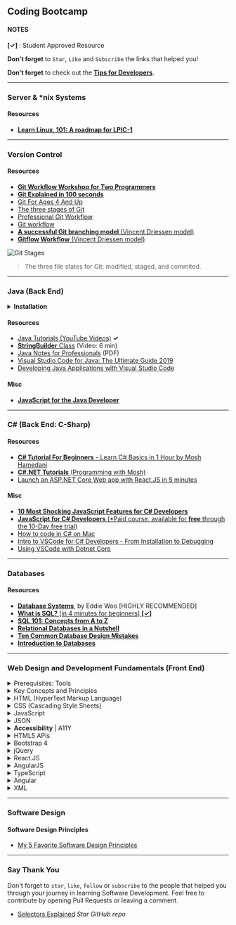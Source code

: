 ## Coding Bootcamp

#### NOTES

__[&checkmark;]__ : Student Approved Resource

**Don't forget** to `Star`, `Like` and `Subscribe` the links that helped you!

**Don't forget** to check out the [**Tips for Developers**](https://github.com/kostasx/EventLoop/tree/master/Education/tips).

----

### Server & *nix Systems 

  <h4>Resources</h4>
  <ul>
	<li>
		<a href="https://developer.ibm.com/tutorials/l-lpic1-map/"><strong>Learn Linux, 101: A roadmap for LPIC-1</strong>
		</a>
	</li>
  </ul>

----

### Version Control

  <h4>Resources</h4>
  <ul>
	<li>
		<a href="https://github.com/foundersandcoders/git-workflow-workshop-for-two"><strong>Git Workflow Workshop for Two Programmers</strong>
		</a>
	</li>
	<li><a href="https://www.youtube.com/watch?v=hwP7WQkmECE"><strong>Git Explained in 100 seconds</strong></a></li>
	<li><a href="https://www.youtube.com/watch?v=1ffBJ4sVUb4">Git For Ages 4 And Up</a></li>
	<li><a href="http://archaeogeek.github.io/foss4gukdontbeafraid/git/stages.html">The three stages of Git</a></li>
	<li><a href="https://www.codementor.io/@victor_hazbun/professional-git-workflow-reek8ckv8">Professional Git Workflow</a></li>
	<li><a href="https://backlog.com/git-tutorial/git-workflow/">Git workflow</a></li>
	<li><a href="https://nvie.com/posts/a-successful-git-branching-model/"><strong>A successful Git branching model</strong> (Vincent Driessen model)</a></li>
	<li><a href="https://www.atlassian.com/git/tutorials/comparing-workflows/gitflow-workflow"><strong>Gitflow Workflow</strong> (Vincent Driessen model)</a></li>
		
  </ul>

![Git Stages](https://backlog.com/app/themes/backlog-child/assets/img/guides/git/basics/git_workflow_002.png)

> The three file states for Git: modified, staged, and commited.

----

### Java (Back End)

<details>
	<summary><strong>Installation</strong></summary>
	<ul>
		<li>
			<strong>Installing JDK for Java version 8 and NetBeans 8.2</strong> (By Anastasios Lelakis)
			<ul>
				<li>Steps:</li>
				<li>1. Follow a guide</li>
				<li>2. Install  JDK 8u211</li>
				<li>3. Set environmental variables JAVA_HOME, PATH</li>
				<li>4. Check if java is installed in your system</li>
			</ul>
		</li>
		<li>
			<ul>
				<li><strong>Guides:</strong></li>
				<li><a href="https://itsfoss.com/install-java-ubuntu/">Ubuntu</a> (<em>If installed with java-8-oracle, check /etc/profile.d/jdk.sh for environmental variables</em>)</li>
				<li><a href="https://www3.ntu.edu.sg/home/ehchua/programming/howto/JDK_Howto.html">Mac</a></li>
				<li><a href="https://www3.ntu.edu.sg/home/ehchua/programming/howto/JDK_Howto.html">Windows</a></li>
			</ul>
		</li>
		<li>
			<ul>
				<li><strong>NetBeans 8.2:</strong></li>
				<li>Go to <a href="https://netbeans.org/downloads/8.2/">https://netbeans.org/downloads/8.2/</a> and download the "ALL" version (214 MB) for YOUR SYSTEM (WINDOWS, MAC, LINUX)</li>
			</ul>
		</li>
	</ul>
</details>

<h4>Resources</h4>
<ul>
	<li><a href="https://www.youtube.com/user/javaboynavin/search?query=java">Java Tutorials (YouTube Videos)</a> <strong>&checkmark;</strong></li>
	<li><a href="https://www.youtube.com/watch?v=1yynLCFRuAk"><strong>StringBuilder</strong> Class</a> (Video: 6 min)</li>
	<li><a href="https://goalkicker.com/JavaBook/JavaNotesForProfessionals.pdf">Java Notes for Professionals</a> (PDF)</li>
	<li><a href="https://dzone.com/articles/visual-studio-code-for-java-the-ultimate-guide-201">Visual Studio Code for Java: The Ultimate Guide 2019</a></li>
	<li><a href="https://www.youtube.com/watch?v=RJIfsSmU9zk">Developing Java Applications with Visual Studio Code</a></li>
	
</ul>

<h4>Misc</h4>
<ul>
	<li><a href="https://www.tjvantoll.com/speaking/slides/javascript-for-the-java-developer/okemos/#1"><strong>JavaScript for the Java Developer</strong></a></li>
	
</ul>

----

### C# (Back End: C-Sharp)

<h4>Resources</h4>
<ul>
	<li><a href="https://www.youtube.com/watch?v=gfkTfcpWqAY"><strong>C# Tutorial For Beginners</strong>  - Learn C# Basics in 1 Hour by Mosh Hamedani</a></li>
	<li><a href="https://www.youtube.com/playlist?list=PLTjRvDozrdlz3_FPXwb6lX_HoGXa09Yef"><strong>C#.NET Tutorials</strong> (Programming with Mosh)</a></li>
	<li><a href="https://www.youtube.com/watch?v=MpmORt3Y6Pg&feature=youtu.be">Launch an ASP.NET Core Web app with React.JS in 5 minutes
</a></li>
</ul>

<h4>Misc</h4>
<ul>
	<li><a href="https://www.codejourney.net/2018/11/10-most-shocking-javascript-features-for-csharp-developers/"><strong>10 Most Shocking JavaScript Features for C# Developers</strong></a></li>
	<li><a href="https://www.pluralsight.com/courses/js4cs"><strong>JavaScript for C# Developers</strong> (*Paid course, available for <strong>free</strong> through the 10-Day free trial)</a></li>
	<li><a href="https://www.macworld.co.uk/how-to/mac-software/code-c-sharp-mac-3640347/">How to code in C# on Mac</a></li>
	<li><a href="https://www.youtube.com/watch?v=r5dtl9Uq9V0">Intro to VSCode for C# Developers - From Installation to Debugging</a></li>
	<li><a href="https://dev.to/shoupn/using-vscode-with-dotnet-core-mjp">Using VSCode with Dotnet Core</a></li>
</ul>

----

<!-- D A T A B A S E S -->

### Databases

  <h4>Resources</h4>
  <ul>
	<li>
		<a href="https://www.youtube.com/playlist?list=PL5KkMZvBpo5BBLJdnhvFFbjkiK3JLBfeD"><strong>Database Systems</strong></a>, by Eddie Woo [HIGHLY RECOMMENDED]
	</li>
	<li>
		<a href="https://www.youtube.com/watch?v=27axs9dO7AE"><strong>What is SQL?</strong> [in 4 minutes for beginners] <strong>[&checkmark;]</strong></a>
	</li>
	<li>
		<a href="https://dev.to/helenanders26/sql-series-from-a-to-z-2pk9"><strong>SQL 101: Concepts from A to Z</strong></a>
	</li>
	<li>
		<a href="https://www.youtube.com/embed/v_hR4K4auoQ?start=45&end=161"><strong>Relational Databases in a Nutshell</strong>
		</a>
	</li>
	<li>
		<a href="https://www.red-gate.com/simple-talk/sql/database-administration/ten-common-database-design-mistakes/"><strong>Ten Common Database Design Mistakes</strong>
		</a>
	</li>
	<li>
		<a href="https://github.com/foundersandcoders/intro-to-databases"><strong>Introduction to Databases</strong>
		</a>
	</li>
  </ul>

----

### Web Design and Development Fundamentals (Front End)

<details>
  <summary>Prerequisites: Tools</summary>
  <h5>Editors</h5>
  <ul>
	  <li>
      	<a href="https://code.visualstudio.com/" target="_blank">Visual Studio Code</a>
        <ul>
		<li>
			<a href="https://docs.emmet.io/" target="_blank">Emmet Documentation</a>
		</li>
	        <li>
            <a href="https://marketplace.visualstudio.com/items?itemName=ritwickdey.LiveServer" target="_blank">LiveServer Extension</a></li>
	        <li>
            <a href="https://marketplace.visualstudio.com/items?itemName=hdg.live-html-previewer" target="_blank">HTML Live Previewer Extension</a></li>
		<li>
			<a href="https://vscodecandothat.com/" target="_blank">All the best things about Visual Studio Code that nobody ever bothered to tell you</a>
		</li>
        </ul>
       </li>
      <li><a href="https://www.sublimetext.com/" target="_blank">Sublime Text</a></li>
      <li><a href="https://atom.io/" target="_blank">Atom Editor</a></li>
  </ul>
  <h5>Browsers</h5>
  <p>
  <a href="https://www.google.com/chrome/" target="_blank">Google <strong>Chrome</strong></a><br/>	
  <a href="https://www.mozilla.org/en-US/firefox/" target="_blank">Mozilla <strong>FireFox</strong></a>	
  </p>
  <h4>Questions &amp; Answers</h4>
  <ul>
  <li><strong>Question:</strong><em> The VSCode command <code>code .</code> is not working.</em>
  <br> <strong>Answer:</strong> Open the Command Palette (Ctrl+P or Cmd+P (Mac)), type <code>shell command</code> and select <code>Shell Command: Install 'code' command in PATH </code></li>  </ul>

</details>

<!-- K E Y  C O N C E P T S -->

<details>
  <summary>Key Concepts and Principles</summary>
  <br>
  <p>Syllabus: 4.1.1 ~ 4.1.3</p>

  <h4>Resources</h4>
  <ul>
	<li><a href="https://codeburst.io/10-steps-to-solving-a-programming-problem-8a32d1e96d74">10 Steps to Solving a Programming Problem</a></li>
  </ul>

  <h4>References</h4>
  <ul>
  <li><a href="https://marksheet.io/introduction.html">The Web for Absolute Beginners</a></li>
  <li><a href="https://kostasx.github.io/EventLoop/Education/tmp/WebOversimplified/index.html#/">The Web Oversimplified</a></li>
  <li><a href="https://computer.howstuffworks.com/web-server.htm">How Web Servers Work</a></li>
  <li><a href="https://www.oreilly.com/library/view/http-the-definitive/1565925092/ch01s02.html">Web Clients and Servers</a></li>
  <li><a href="https://learn.onemonth.com/understanding-http-basics/">Understanding HTTP Basics</a></li>
  <li><a href="https://developer.mozilla.org/en-US/docs/Web/HTTP/Basics_of_HTTP/MIME_types">MIME Types</a></li>
  <li><a href="https://httpstatuses.com/">HTTP Status Codes</a></li>
  <li><a href="https://www.w3.org/Protocols/rfc2616/rfc2616-sec10.html">HTTP Status Code Definitions</a></li>
  <li><a href="https://developer.mozilla.org/en-US/docs/Web/HTTP/Methods">HTTP Request Methods</a></li>
  <li><a href="https://www.freecodecamp.org/news/http-and-everything-you-need-to-know-about-it/">An introduction to HTTP: everything you need to know</a></li>
  <li><a href="https://www.ntu.edu.sg/home/ehchua/programming/webprogramming/HTTP_Basics.html">Introduction to HTTP Basics</a></li>
  <li><a href="https://flaviocopes.com/cdn/">What is a CDN?</a></li>

</ul>

</details>

<!-- H T M L -->

<details id="html">
  <summary>HTML (HyperText Markup Language)</summary>
  <h4>References</h4>
  <ul>
	  <li><a href="https://htmlreference.io"><strong>HTMLReference.io</strong></a></li>
	  <li><a href="https://html.com/"><strong>HTML for Absolute Beginners</strong></a></li>
	  <li><a href="https://www.poormansstyleguide.com/"><strong>A frontend styleguide for the pragmatic</strong></a></li>
	  <li><a href="https://dev.to/ceeoreo/html-101-what-you-need-to-know-to-get-started-5bmo">HTML 101: What You Need to Know to Get Started</a></li>
	  <li><a href="https://books.goalkicker.com/HTML5Book/">HTML5 - Notes for Professionals</a></li>
          <li><strong>HTML: </strong><a href="https://www.youtube.com/watch?v=yCf9i8rJvtg&list=PLF308KNnRLF5xGLpd5ewXEPFxkgRQLl4f">A short introduction to the HTML Document</a></li>
          <li><a href="https://developer.mozilla.org/en-US/docs/Web/HTML/Attributes">HTML attribute reference</a></li>

<li>
	<strong>Tables: </strong>
  	<a href="https://learn.shayhowe.com/html-css/organizing-data-with-tables/" target="_blank">Organizing Data with Tables</a>
    </li>

<li>

<strong>Semantic HTML Elements:</strong>
<ul>
<li><a href="https://www.youtube.com/watch?v=rCznFsaRVv0" target="_blank">Introduction to HTML - Semantic Tags (Video: 06:00')</a></li>
	<li><a href="https://html.com/semantic-markup/" target="_blank">Secrets To Writing Semantic Markup</a></li>
	<li><a href="https://www.pluralsight.com/guides/semantic-html" target="_blank">Semantic HTML (PluralSight)</a></li>
	<li><a href="https://www.w3schools.com/html/html5_semantic_elements.asp" target="_blank">W3Schools</a></li>
	<li><a href="https://codepen.io/mi-lee/post/an-overview-of-html5-semantics" target="_blank">Overview of HTML5 Semantics</a></li>
</ul>

<strong>Forms:</strong>
<ul>
<li>
  	<a href="https://learn.shayhowe.com/html-css/building-forms/" target="_blank">Building Forms</a>
</li>
<li>
  	<a href="https://medium.freecodecamp.org/a-step-by-step-guide-to-getting-started-with-html-forms-7f77ae4522b5" target="_blank">A step-by-step guide to getting started with HTML forms</a>
</li>
<li>
  	<a href="https://codepen.io/kostasx/pen/MxKEpR?editors=1000" target="_blank">HTML5 Input Elements</a>
</li>
<li>
	<a href="https://www.tjvantoll.com/speaking/slides/constraint-validation/san-francisco/#/" target="_blank"><strong>Constraint Validation</strong> Native Client Side Validation for Web Forms</a>
</li>
<li>
	<a href="https://dev.to/sidthesloth92/understanding-html-form-encoding-url-encoded-and-multipart-forms-3lpa" target="_blank"><strong>Understanding HTML Form Encoding:</strong>  URL Encoded and Multipart Forms</a>
</li>
	
</ul>
</li>


</ul>
  <h4>Exercises / Practice</h4>
  <ul>
	  <li>
      	<a href="./4.2/class-exercise-5.html/" target="_blank">Class Exercise 5</a>
        <ul>
        <li><a href="https://codepen.io/kostasx/pen/QoywJQ?editors=0010#" target="_blank">CodePen</a></li>
        <li><a href="https://gist.github.com/kostasx/3c8c5fa9bee0047f0c7fb18baf50d4bf" target="_blank">Gist</a></li>
        </ul>
      </li>
	  <li><a href="./4.2/class-exercise-10/" target="_blank">Class Exercise 10</a></li>
	  <li>
      	<a href="./4.2/class-exercise-11.html/" target="_blank">Class Exercise 11</a>
        <ul>
        <li><a href="https://codepen.io/kostasx/pen/drGzVx?editors=0100#" target="_blank">CodePen</a></li>
        <li><a href="https://gist.github.com/kostasx/5244c8b686e808366f2573f6d71d94a3" target="_blank">Gist</a></li>
        </ul>
      </li>
      <li><strong>Forms: </strong><a href="https://codepen.io/kostasx/pen/WmOVmz?editors=1100">Recreating the Wikipedia Login Form</a></li>
  </ul>

  <h4>Resources</h4>
  <ul>
	<li>
		<a href="https://validator.w3.org/nu/" target="_blank"><strong>W3C HTML Checker</strong></a>
	</li>
	  <li>
      	<a href="https://scrimba.com/g/ghtml" target="_blank">Introduction to HTML (scrimba.com)</a>
      </li>
	<li>
		<a href="https://css-tricks.com/what-beautiful-html-code-looks-like/" target="_blank"><strong>What Beautiful HTML Code Looks Like</strong></a>
	</li>
	  <li>
      	<a href="https://www.youtube.com/watch?v=yCf9i8rJvtg&list=PLF308KNnRLF5xGLpd5ewXEPFxkgRQLl4f" target="_blank">HTML Basics - Simple Document:</a>
      </li>
	  <li>
      	<a href="https://learn.shayhowe.com/html-css/getting-to-know-html/" target="_blank">Getting to know HTML</a>
      </li>
	  <li>
      	<a href="https://marksheet.io/html-basics.html" target="_blank">HTML Basics</a>
      </li>
      <li>
      	<a href="https://learn.freecodecamp.org/responsive-web-design/basic-html-and-html5/" target="_blank">Introduction to Basic HTML & HTML5 (FreeCodeCamp)</a>
      </li>
      <li>
      	<a href="http://tutorials.codebar.io/" target="_blank">Codebar Tutorials</a>
      </li>
      <li>
      <a href="https://github.com/hail2u/html-best-practices" target="_blank"><strong>HTML Best Practices</strong></a>
      </li>
	
</ul>
  <h4>Questions &amp; Answers</h4>
  <ul>
  <li><strong>Question:</strong><em> Which extension should I choose for my HTML files and why, .html or .html?</em><br><strong>Answer:</strong> The short answer. There is none. They are exactly the same.<br><a href="https://stackoverflow.com/questions/1163738/htm-vs-html">Reference</a></li>
<br>  
  <li>
      <strong>Question:</strong><em> I have the following code: <code> &lt;td rowspan="2"&gt;DATA&lt;/td&gt; </code>
    How do I change the inline style? Where do I insert the style attribute?</em><br>
    <strong>Answer:</strong> You can add as many HTML Tag attributes as you like, separated by space:<br><br>
    <code>&lt;td rowspan="2" style=""&gt;DATA&lt;/td&gt;</code>
    <br><br>OR (order of attributes does not matter):<br><br>
    <code>&lt;td style="" rowspan="2"&gt;DATA&lt;/td&gt;</code>

  </li>
  
  
  </ul>

</details>

<details id="css">
  <summary>CSS (Cascading Style Sheets)​</summary>
  <p>Syllabus:</p>
  <h4>References</h4>
  <ul>
  <li><a href="https://cssreference.io"><strong>CSSReference.io</strong></a></li>
  <li><a href="https://www.web4college.com/css-play/index.php"><strong>A list of 300+ CSS properties</strong></a></li>
  <li>
    	<strong>CSS Layouts</strong> 
    	<ul>
  		<li><a href="https://www.w3schools.com/css/css_website_layout.asp">CSS Website Layout</a></li>
   		<li><a href="https://www.w3schools.com/html/html_layout.asp">HTML Layouts</a></li>
    		<li><a href="https://developer.mozilla.org/en-US/docs/Learn/CSS/CSS_layout/Introduction">Introduction to CSS Layout</a></li>
            <li><a href="http://learnlayout.com/">Learn CSS Layout</a></li>
	    <li><a href="https://medium.com/@js_tut/the-complete-css-flex-box-tutorial-d17971950bdc"><strong>The Complete CSS Flex Box Tutorial</strong></a> <strong>[&checkmark;]</strong></li>
	    <li><a href="https://css-tricks.com/snippets/css/a-guide-to-flexbox/"><strong>A Complete Guide to Flexbox</strong></a></li>
    	</ul>
	</li>
	<li>
		<strong>CSS Selectors:</strong>
		<ul>
			<li>
			  	<a href="https://marksheet.io/css-selectors.html" target="_blank">How to target HTML Elements (using CSS Selectors)</a>
			</li>
			<li>
				<a href="https://hugogiraudel.github.io/selectors-explained/"><strong>CSS Selectors explained in plain english</strong> (Must check!)</a>
			</li>
			<li>
			  	<a href="https://developer.mozilla.org/en-US/docs/Web/CSS/CSS_Selectors" target="_blank">CSS Selectors (Mozilla Developer Network)</a>
			</li>
			<li>
			  	<a href="https://www.w3.org/TR/CSS22/selector.html" target="_blank">CSS Selectors (W3C)</a>
			</li>
			<li>
			  	<a href="https://htmldog.com/references/css/selectors/" target="_blank">CSS Selectors Table</a>
			</li>
			<li>
			  	<a href="https://alligator.io/css/css-selectors/" target="_blank">A CSS Selector Reference (Alligator.io)</a>
			</li>
			<li>
			  	<a href="https://learn.shayhowe.com/advanced-html-css/complex-selectors/" target="_blank">Basic and Complex CSS Selectors</a>
			</li>
			<li>
			  	<a href="https://flukeout.github.io/" target="_blank">CSS Diner: Practice CSS Selectors</a>
			</li>
			<li>
			  	<a href="https://specificity.keegan.st/" target="_blank">Specificity Calculator</a>
			</li>


</ul>
	</li>
    <li><strong>Styling:</strong>
	    <ul>
    	<li><a href="https://learn.shayhowe.com/html-css/working-with-typography/">Working with (CSS) Typography</a></li>
    	<li><a href="https://codepen.io/kostasx/pen/zpLKaX?editors=1100">The Cascading Effect</a></li>
    	<li><a href="https://css-tricks.com/what-is-vertical-align/">What is Vertical Align?</a></li>
	    </ul>
    </li>
    <li><strong>Box Model:</strong>
<ul>
  <li><a href="https://learn.shayhowe.com/html-css/opening-the-box-model/">Opening the Box Model</a></li>
  <li><a href="https://uxengineer.com/padding-vs-margin/">Padding vs Margin: The Definitive Guide</a></li>
  <li><a href="https://www.youtube.com/watch?v=d601NaSSqSE">Box Model Review | NetNinja Video</a></li>
  <li><a href="https://www.youtube.com/watch?v=l8NH6YppJFA">Normal Document Flow</a></li>
  <li><a href="https://www.smashingmagazine.com/2019/07/margins-in-css/">Everything You Need To Know About CSS Margins</a></li>
  </ul>
</li>
<li><strong>CSS Positioning:</strong>
  <ul>
    <li><a href="https://www.youtube.com/watch?v=YBJqKWXL2vg">CSS Position Relative | NetNinja Video</a></li>
    <li><a href="https://www.youtube.com/watch?v=2JMGG_8T-vY">CSS Absolute Position | NetNinja Video</a></li>
    <li><a href="https://www.youtube.com/watch?v=8fQWx-d5qc8">CSS Fixed Position | NetNinja Video</a></li>
    <li><a href="https://www.youtube.com/watch?v=VwxGKpvW8Zk">CSS Floating Elements | NetNinja Video</a></li>
    <li><a href="https://developer.mozilla.org/en-US/docs/Web/CSS/CSS_Positioning/Understanding_z_index/The_stacking_context">The stacking context</a></li>
    <li><a href="https://vanseodesign.com/css/css-positioning/">How Well Do You Understand CSS Positioning?</a></li>
  </ul>
</li>

<li><strong>Pseudo Elements:</strong>
<ul>
<li><a href="https://www.tjvantoll.com/2013/04/15/list-of-pseudo-elements-to-style-form-controls/">List of Pseudo-Elements to Style Form Controls</a></li>
</ul>
</li>

<li><strong>CSS Animations:</strong>
<ul>
<li><a href="https://thoughtbot.com/blog/css-animation-for-beginners">CSS Animation for Beginners</a></li>
<li><a href="https://www.w3schools.com/css/css3_animations.asp">CSS Animations</a></li>
<li><a href="https://tympanus.net/codrops/css_reference/keyframes/">Keyframes</a></li>
</ul>
</li>

</ul>

  <h4>Resources</h4>
  <ul>
  <li><a href="https://scrimba.com/g/gintrotocss" target="_blank">Introduction to CSS (scrimba.com)</a></li>
  <li><a href="https://jigsaw.w3.org/css-validator/validator" target="_blank">Online W3C CSS Validator</a></li>
  <li><a href="http://csslint.net/" target="_blank">Online CSS Linter</a></li>
  <li><a href="https://books.goalkicker.com/CSSBook/">CSS - Notes for Professionals</a></li>
  <li>
      	<a href="https://www.youtube.com/playlist?list=PL4cUxeGkcC9gQeDH6xYhmO-db2mhoTSrT" target="_blank">CSS Tutorials For Beginners (YouTube Video Playlist)</a>
      </li>
  <li><a href="https://jgthms.com/web-design-in-4-minutes/" target="_blank">Learn the basics of web design in 4 minutes</a></li>
  <li><strong>Centering Elements in CSS: </strong><a href="https://css-tricks.com/centering-css-complete-guide/">Link 1</a> | <a href="https://love2dev.com/blog/absolute-centering-css/">Link 2</a></li>
	<li><a href="https://csslayout.io/"><strong>CSSLayout.io</strong> A collection of popular layouts and patterns made with CSS
</a></li>
  </ul>

  <h4>Questions &amp; Answers</h4>
  <ul>
  <li><strong>Question:</strong><em> How do I center an element using CSS?</em><br><strong>Answer:</strong> This is probably the best resource on the subject: <a href="https://css-tricks.com/centering-css-complete-guide/">Centering in CSS: A Complete Guide</a></li>
<br>  
  
  
  </ul>


</details>


<!-- J A V A S C R I P T -->


<details id="javascript">
  <summary>JavaScript</summary>
  <p>Syllabus:</p>
  <h4>References</h4>
  <ul>
  <li><a href="https://vanillajstoolkit.com/reference/"><strong>Reference Guide:</strong> A quick reference for commonly used JavaScript methods and browser APIs.</a></li>
  <li><a href="https://justjavascript.com/"><strong>Just JavaScript</strong></a> by <a href="https://twitter.com/dan_abramov">Dan Abramov</a>. Beautiful illustrations by <a href="https://twitter.com/Mappletons">Maggie Appleton</a></li>
  <li><a href="https://goo.gl/YwAziN"><strong>Variables: </strong> Visualizing variable hoisting, declaration and value assignment</a></li>
  <li><a href="https://www.youtube.com/watch?v=5LEuJNLfLN0"><strong>Scope in JavaScript</strong> (HTTP 203)</a></li>
  <li><a href="https://developer.mozilla.org/en-US/docs/Web/JavaScript/Reference/Operators/Operator_Precedence#Table"><strong>Operator Precedence Table</strong> (MDN)</a></li>
	  <li><a href="https://developer.mozilla.org/en-US/docs/Web/JavaScript/Reference/Global_Objects/Error"><strong>Errors</strong></a></li>
	  <li><strong>Loading JavaScript</strong>
		 <ul>
		  <li><a href="https://www.growingwiththeweb.com/2014/02/async-vs-defer-attributes.html">Script Loading with <code>async</code> and <code>defer</code></a></li>
		 </ul>
	  </li>

<li><strong>Objects:</strong>
		 <ul>
			 <li><a href="https://goo.gl/ej6etK">Visualizing Object Equality</a></li>
			 <li><a href="https://dev.to/lydiahallie/javascript-visualized-prototypal-inheritance-47co">Function Prototype and Prototypal Inheritance</a></li>
</ul>
  </li>
<li><strong>Arrays:</strong>
	 <ul>
	 <li><a href="https://medium.com/@js_tut/map-filter-and-reduce-animated-7fe391a35a47">Map, Filter and Reduce – Animated</a> <strong>[&checkmark;]</strong></li>
	</ul>
</li>

<li id="this-keyword">
	  <strong>The <code>this</code> keyword in JS</strong>
          <ul>
		  <li><a href="https://www.youtube.com/watch?v=gvicrj31JOM" target="_blank">JavaScript this Keyword | Mosh (9 min)</a></li>
		  <li><a href="https://www.youtube.com/watch?v=zE9iro4r918" target="_blank">WTF is THIS: Understanding the "this" keyword in JavaScript (14 min)</a></li>
		  <li><a href="https://developer.mozilla.org/en-US/docs/Web/JavaScript/Reference/Operators/this" target="_blank">this @ MDN <strong>(MUST READ)</strong></a></li>
	  </ul>
  </li>
  <li>
    <strong>DOM:</strong>
    <ul>
    <li>
        <a href="https://developer.mozilla.org/en-US/docs/Web/API/Document_Object_Model/Introduction">Introduction to the DOM (MDN)</a>
    </li>
    <li>
        <a href="https://www.w3schools.com/js/js_htmldom.asp">JavaScript HTML DOM (W3Schools)</a>
    </li>
    <li>
        <a href="https://www.udacity.com/course/javascript-and-the-dom--ud117">JavaScript and the DOM</a>
    </li>
    <li>
        <a href="https://webplatformcourse.com/preview/1-dom-part-1/">DOM at the Web Platform Course</a>
    </li>
    <li>
        <a href="https://www.digitalocean.com/community/tutorials/introduction-to-the-dom">Introduction to the DOM (Digial Ocean)</a>
    </li>
    <li>
        <a href="https://javascript.info/document">DOM @ javascript.info</a>
    </li>
    <li>
        <a href="https://itnext.io/javascript-fundamentals-master-the-dom-part-1-82433084fb40">JavaScript Fundamentals: Master the DOM! (Part 1)</a>
    </li>
    <li>
        <a href="https://itnext.io/javascript-fundamentals-master-the-dom-part-2-bef36405598e">JavaScript Fundamentals: Master the DOM! (Part 2)</a>
    </li>
    <li>
	    <a href="https://www.youtube.com/watch?v=F1anRyL37lE"><strong>Events</strong> | JavaScript Event Capture, Propagation and Bubbling (9 min)</a>
    </li>
    <li>
	    <a href="https://www.youtube.com/watch?v=SqQZ8SttQsI"><strong>Events</strong> | Event Bubbling (8 min)</a>
    </li>
    <li>
	    <a href="https://www.youtube.com/watch?v=BtOrr7oTH_8"><strong>Events</strong> | Event Propagation Explained (w Bubbling and Capturing)
 (20 min)</a>
    </li>

</ul>
</li>
<li><strong>Performance:</strong>
	 <ul>
		 <li><a href="https://www.tjvantoll.com/speaking/slides/efficiency-top-ten/okemos/#/"><strong>Front End Web Efficiency</strong> - The Top Ten</a></li>
	</ul>
</li>
	  
  </ul>
  <h4>Async Programming</h4>
  <ul>
	<li><a href="https://www.youtube.com/watch?v=NsQ2QIrQShU">Modern Concurrency In JavaScript: From Callbacks, to Promises to Async/Await (30 min)</a></li>
	<li><a href="https://eloquentjavascript.net/11_async.html">Asynchronous Programming</a></li>
  </ul>
  <h4>Resources</h4>
  <ul>
    <li><a href="https://scrimba.com/g/gintrotojavascript">Introduction to JavaScript (Interactive Screencasts @ scrimba.com)</a></li>
    <li><a href="https://www.youtube.com/watch?v=W6NZfCO5SIk" target="_blank">JavaScript Tutorial: Learn JavaScript in 1 Hour [2019]</a>
      </li>
    <li><a href="https://learnxinyminutes.com/docs/javascript/">Learn X in Y Minutes: JavaScript</a></li>
    <li><a href="https://jgthms.com/javascript-in-14-minutes/">JavaScript in 14 minutes</a></li>
    <li><a href="https://overreacted.io/what-is-javascript-made-of/">What Is JavaScript Made Of?</a></li>
    <li><a href="https://github.com/ryanmcdermott/clean-code-javascript"><strong>Clean Code concepts adapted for JavaScript</strong></a></li>
    <li><a href="https://developer.mozilla.org/en-US/docs/Web/JavaScript/Guide/Details_of_the_Object_Model"><strong>Class-based (e.g. Java, C#) vs. prototype-based languages (JavaScript)</strong></a></li>
  </ul>

  <h4>Questions &amp; Answers</h4>
  <ul>
  <li><strong>Question:</strong><em> How do I combine a checkbox input element with an image?</em><br><strong>Answer:</strong> <a href="https://codepen.io/kostasx/pen/VNGRKJ">Code Solution</a></li>
	<li><strong>Question:</strong><em> What exactly is the <strong>bubbles</strong> property of the Event Object?</em><br><strong>Answer:</strong> <em>The <strong>bubbles</strong> property contains a Boolean value that indicates whether the current event can propagate up the DOM hierarchy or not. There are two types of events, one propagates up the DOM hierarchy, the other does not.</em><br><a href="http://help.dottoro.com/ljghpfmx.php">Reference</a><br>Also see the <strong>Event Propagation Explained</strong> and <strong>JavaScript Event Capture, Propagation and Bubbling </strong> videos in the section above in order to understand how Events propagate in the DOM.</li>
<br>  
  
  
  </ul>

</details>


<!-- J S O N -->


<details id="json">
<summary>JSON</summary>
<h4>Resources</h4>
  <ul>
  <li>
  <a href="https://www.youtube.com/embed/EcXc7OFV0_4?start=38&end=141&version=3"><strong>What is JSON?</strong></a>
  </li>
  <li>
  <a href="https://chrome.google.com/webstore/detail/json-formatter/bcjindcccaagfpapjjmafapmmgkkhgoa"><strong>JSON Formatter Extension for Chrome</strong></a>
  </li>
</ul>
</details>

<details id="accessibility">
<summary><strong>Accessibility</strong> | A11Y</summary>
<h4>Resources</h4>
  <ul>
  <li>
  <a href="https://webaim.org/resources/designers/media/designers.png"><strong>Web Accessibility for Designer <mark>Cheatsheet</mark></strong></a>
  </li>

  <li>
  <a href="https://uxdesign.cc/designing-for-accessibility-is-not-that-hard-c04cc4779d94"><strong>Designing for accessibility is not that hard: </strong>7 easy-to-implement guidelines to design a more accessible web</a>
  </li>

  <li>
  <a href="https://blog.prototypr.io/designing-usable-and-accessible-buttons-dffb464d9be2">Designing Usable and Accessible Buttons</a>
  </li>

  <li>
  <a href="https://a11yproject.com/checklist.html"><strong>Web Accessibility Checklist: </strong>A beginner's guide to web accessibility
</a>
  </li>

  <li>
  <a href="http://web-accessibility.carnegiemuseums.org/content/buttons/"><strong>Web Accessibility Guidelines v1.0:</strong> Links, Buttons, &amp; Other Clickable Elements</a>
  </li>

  <li>
  <a href="https://www.deque.com/blog/accessible-aria-buttons/"><strong>Building Accessible Buttons with ARIA:</strong> A11y Support Series</a>
  </li>
  
  <li>
  <a href="https://developer.mozilla.org/en-US/docs/Web/Accessibility/ARIA/forms/Basic_form_hints">Basic form hints
</a>
  </li>

  <li>
  <a href="https://www.w3.org/TR/wai-aria-practices/"><strong>WAI-ARIA Authoring Practices 1.1</strong></a>
  </li>

  <li>
  <a href="https://www.w3.org/TR/wai-aria-practices/#button"><strong>WAI-ARIA Authoring Practices 1.1</strong>: Button</a>
  </li>

  <li>
  <a href="https://www.w3.org/TR/wai-aria-practices/examples/button/button.html"><strong>WAI-ARIA Authoring Practices 1.1</strong>: Button Examples</a>
  </li>

  <li>
  <a href="https://achecker.ca/checker/index.php">Web Accessibility Checker</a>
  </li>

  <li>
  <a href="https://www.w3.org/WAI/ER/tools/">Web Accessibility Evaluation Tools List</a>
  </li>

  <li>
  <a href="https://www.edx.org/course/web-accessibility-introduction"><strong>W3C - Introduction to Web Accessibility</strong> (edX: Free Course)</a>
  </li>

  <li>
	<a href="https://www.udacity.com/course/web-accessibility--ud891"><strong>Web Accessibility by Google</strong> (Udacity: Free course)</a>
  </li>

</ul>
</details>


<!-- H T M L 5  A P I S -->


<details>
<summary>HTML5 APIs</summary>
  <p>Syllabus:</p>
  <h4>References</h4>
  <ul>
    <li>
      <a href="https://developer.mozilla.org/en-US/docs/Web/API"><strong>Web APIs</strong></a>
    </li>
	  <li><strong>Drag and Drop API</strong></li>
	  <ul>
		  <li><a href="https://javascript.info/mouse-drag-and-drop">Drag'n'Drop with mouse events | JavaScript.info</a></li>
	  </ul>
    <li>
	    <strong>Geolocation API</strong>
	    <ul>
		    <li>Simple Example of a Map using Geolocation and the OpenLayers Library: [ <a href="https://github.com/kostasx/EventLoop/blob/master/Education/afdemp/HTML5/geolocation/openlayers-example.html">Code</a> | <a href="https://eventloop.gr/Education/afdemp/HTML5/geolocation/openlayers-example.html">Demo</a> ]</li>
	    </ul>
    </li>
	<li>
      <strong>Media API:</strong>
	  <ul>
          <li><i>The Media API is a JavaScript API that is part of HTML5 that allows you to interact with the audio and video elements.</i></li>
		   <li>
               <a href="https://developer.mozilla.org/en-US/docs/Web/HTML/Element/video">The <strong>&lt;video&gt;</strong> Element</a>    <ul>
               <li><a href="https://developer.mozilla.org/en-US/docs/Web/HTML/Element/video#Events">Video Element <strong>Events</strong> <i>(play, pause, ended, etc.)</i></a></li>
               <li><strong>Test Videos:</strong></li>
               <li><a href="http://clips.vorwaerts-gmbh.de/big_buck_bunny.mp4">Big Bunny (format: video/mp4)</a></li>
               <li><a href="http://clips.vorwaerts-gmbh.de/big_buck_bunny.ogv">Big Bunny (format: video/ogg)</a></li>
               <li><a href="http://clips.vorwaerts-gmbh.de/big_buck_bunny.webm">Big Bunny (format: video/webm)</a></li>
               </ul>
           </li>
       </ul>
     </li>
	<li>
      <strong>Fetch API:</strong>
	  <ul>
          <li><i>The Fetch API provides an interface for fetching resources (including across the network)</i></li>
	   <li><a href="https://developer.mozilla.org/en-US/docs/Web/API/Fetch_API"><strong>Fetch API</strong> (MDN)</a></li>                  
	   <li><a href="https://javascript.info/fetch-progress">Track Download progress using the Fetch API</a></li>
       </ul>
     </li>

  <h4>Questions</h4>
  <ul>
  <li><strong>Question: </strong><i>What is the difference between .ogg, .ogv and .oga?</i><br><strong>Answer: </strong>There's difference between .ogg and .ogv. Ogg may be used for both audio and video content. Ogv is a video file container. Initially, .ogg format served for both audio and video files.
    But now (usually) .ogv is used for video files and .ogg or .oga for audio files.</li>
  <li id="how-to-get-the-current-cursor-position-in-an-iframe"><strong>Question: </strong><i>How to get the current cursor position in an iframe?</i><br><strong>Answer: </strong> You can use the postMessage API to send data from the iframe to the parent page or vice versa. Here's a simple example:
  
  <code>parent.html:</code>
  <pre><code>&lt;html&gt;&#10;&lt;head&gt;
    &lt;title&gt;Parent&lt;/title&gt;&#10;&lt;/head&gt;&#10;&lt;body&gt;&#10;
&lt;h1&gt;Parent&lt;/h1&gt;&#10;
&lt;iframe src=&quot;child.html&quot; frameborder=&quot;1&quot;&gt;&lt;/iframe&gt;&#10;
&lt;script&gt;&#10;
window.addEventListener(&quot;message&quot;, function(e) {&#10;
    console.log( &quot;Cursor X and Y from iframe: &quot;, e.data );&#10;
});&#10;
&lt;/script&gt;&#10;&lt;/body&gt;&#10;&lt;/html&gt;
</code></pre>
<code>child.html:</code><br><br>
<pre><code>&lt;html&gt;&#10;&lt;head&gt;
    &lt;title&gt;Child&lt;/title&gt;&#10;&lt;/head&gt;&#10;&lt;body&gt;&#10;
&lt;h1&gt;Child&lt;/h1&gt;&#10;
&lt;script&gt;&#10;
document.body.addEventListener(&quot;mousemove&quot;, function(e) {&#10;
    window.parent.postMessage({
      x: e.clientX,
      y: e.clientY
   }, &quot;*&quot;);&#10;
});&#10;
&lt;/script&gt;&#10;&lt;/body&gt;&#10;&lt;/html&gt;</code></pre>

</li>

  <li>
    <strong>Question: </strong><i>Do we need a closing <code>source</code> tag?</i>
    <br>
    <strong>Answer: </strong>No, there's no need for either a closing &lt;/source&gt; tag or even a self-closing slash (optional): &lt;source src=&quot;&quot; /&gt;, as &lt;source src=&quot;&quot;&gt; will suffice. The &lt;source&gt; tag belongs to the family of HTML tags that accept no content, also known as "void" tags.<br>
    <p>References:</p>
    <p><a href="https://developer.mozilla.org/en-US/docs/Web/HTML/Element/source#Usage_notes">1</a></p>
    <p><a href="https://developer.mozilla.org/en-US/docs/Web/HTML/Element/source">2</a></p>
    <p><a href="https://html.spec.whatwg.org/#the-source-element">3</a></p>
    <p><a href="https://html.spec.whatwg.org/multipage/syntax.html#elements-2">Void Elements</a></p>
  </li>

  <li>
    <strong>Question: </strong><i>Can the &lt;video&gt; element accept a height setting that will distort (stretch) the video being displayed?</i>
    <br>
    <strong>Answer: </strong>Yes, you can use the CSS object-fit rule for that. <a href="https://codepen.io/kostasx/pen/MWWjrJo">Click for example code</a>
    <p><strong>NOTE:</strong> Keep in mind that object-fit is <a href="https://caniuse.com/#search=object-fit">not supported</a> by IE11</p>

  </li>

  <li>
    <strong>Question: </strong><i>Can I use a specific frame of a &lt;video&gt; element as its poster image?</i>
    <br>
    <strong>Answer: </strong>No, you can just grab a screenshot of a specific video frame, save it as a file and use it in the `poster` attribute as a value.
  </li>

  <li>
    <strong>Question: </strong><i>When I try to display the duration property of a &lt;video&gt; element, I get <strong>NaN</strong>.</i>
    <br>
    <strong>Answer: </strong>This means that the video metadata (which includes the duration value) has not yet loaded. You can use an event listener in the 'loadedmetadata' event to run any commands that will be using the duration property. <a href="https://codepen.io/kostasx/pen/QWWKagG?editors=1111">Example Code</a>
  </li>

  <li>
    <strong>Question: </strong><i>An element is not made draggable in FireFox, event when the draggable="true" attribute is set.</i>
    <br>
    <strong>Answer: </strong>Due to some browser vendor inconsistencies, you need to set a "dragstart" event handler and set some data on the dataTransfer object in order for the element to become draggable. <a href="https://stackoverflow.com/questions/3977596/how-to-make-divs-in-html5-draggable-for-firefox">Reference</a>
  </li>

  <li>
    <strong>Question: </strong><i>How can I change the appearance of a draggable element during the drag operation?</i>
    <br>
    <strong>Answer: </strong>You can use the <a href="https://developer.mozilla.org/en-US/docs/Web/API/HTML_Drag_and_Drop_API#Define_the_drag_effect">dropEffect</a> for that.
  </li>

  </ul>


</ul>
  
</details>


<!-- B O O T S T R A P  4 -->


<details>
<summary>Bootstrap 4</summary>

  <h4>Resources</h4>
  <ul>
  <li><a href="https://getbootstrap.com/" target="_blank">Official Bootstrap Site</a></li>
  <li><a href="https://getbootstrap.com/docs/4.3/getting-started/introduction/" target="_blank">Get Started</a></li>
  <li><a href="https://www.w3schools.com/bootstrap4/default.asp" target="_blank">Bootstrap 4 at W3Schools.com</a></li>
  <li><a href="https://scrimba.com/g/gbootstrap4" target="_blank">Learn Bootstrap 4 at scrimba.com</a>( Highly Recommended )</li>
  <li><a href="https://medium.freecodecamp.org/learn-the-bootstrap-4-grid-system-in-10-minutes-e83bfae115da">Learn the Bootstrap 4 Grid System in 10 Minutes</a></li>
  <li><a href="https://hackerthemes.com/bootstrap-cheatsheet/">Bootstrap 4 Cheat Sheet - An interactive list of Bootstrap classes for version 4.3.1</a></li>
	
  </ul>

</details>


<!-- B O O T S T R A P  5 -->


<!-- J Q U E R Y -->

<details>
<summary>jQuery</summary>

  <h4>Resources</h4>
  <ul>
<li>
    <a href="https://books.goalkicker.com/jQueryBook/" target="_blank">jQuery - Notes for Professionals (Free PDF) <strong>[&checkmark;]</strong></a> / 
	<a href="https://github.com/kostasx/EventLoop/blob/master/jquery/resources/jQueryNotesForProfessionals.pdf"><strong>[ View PDF ]</strong></a>
</li>
<li>
    <a href="https://www.w3schools.com/jquery/default.asp" target="_blank">jQuery Tutorial @ w3schools.com</a>
</li>
<li>
    <a href="https://www.w3schools.com/jquery/jquery_fade.asp" target="_blank">fadeIn() / fadeOut() / fadeToggle() / fadeTo()</a>
</li>
<li>
    <a href="https://www.w3schools.com/jquery/jquery_hide_show.asp" target="_blank">show() / hide()</a>
</li>
<li>
	<a href="https://scrimba.com/search?q=jquery" target="_blank"><strong>Scrimba Interactive jQuery Screencasts</strong></a>
</li>
<li>
    <a href="https://www.youtube.com/watch?v=i_qE1iAmjFg" target="_blank">10 Things I Learned from the jQuery Source (Paul Irish, Google)</a>
</li>
<li>
    <a href="https://www.youtube.com/watch?v=ARnp9Y8xgR4" target="_blank">11 More Things I Learned from the jQuery Source (Paul Irish, Google)</a>
</li>
<li>
    <a href="http://youmightnotneedjquery.com/" target="_blank">You Might Not Need jQuery</a>
</li>
  </ul>

  <h4>Questions &amp; Answers</h4>
  <ul>
  <li><strong>Question:</strong><em> How do I select all the elements in a list of elements without including the first one?</em>
  <br> <strong>Answer:</strong> Google for: <code>jquery select all but first</code><br>You will probably find yourself in <a href="https://stackoverflow.com/questions/2259393/jquery-select-all-except-first" target="_blank">this StackOverflow answer</a>.<br>The code syntax is this:<code>$("div.test:not(:first)").hide();</code></li>  </ul>

</details>


<!-- R E A C T -->


<details id="reactjs">
<summary>React.JS</summary>

  <h4>Resources</h4>
  <ul>
<li>
	<a href="https://www.taniarascia.com/getting-started-with-react/">Getting Started with React - An Overview and Walkthrough <strong>[&checkmark;]</strong></a>
</li>
<li>
	<a href="https://www.freecodecamp.org/news/the-react-cheatsheet-for-2020/"><strong>The React Cheatsheet for 2020</strong>  (+ real-world examples)</a>
</li>

<li>
	<a href="https://reactjs.org/docs/thinking-in-react.html"><strong>Thinking in React</strong></a>
</li>

<li>
	<a href="https://www.youtube.com/watch?v=Ke90Tje7VS0">(YouTube) Learn React - React Crash Course [2019] - React Tutorial with Examples | Mosh</a>
</li>

<li>
	<a href="https://www.freecodecamp.org/news/learning-react-roadmap-from-scratch-to-advanced-bff7735531b6/">How to Learn React — A roadmap from beginner to advanced (2018)</a>
</li>

<li>
	<a href="https://ihatetomatoes.net/get-react-101/">React 101 - Learn how to build 3 practical React components from scratch!</a>
</li>

<li>
	<a href="https://scrimba.com/g/glearnreact">Learn React for free</a>
</li>

<li>
	<a href="https://twitter.com/chrisachard/status/1175022111758442497">Learn React in 10 tweets (with hooks)</a>
</li>



<li>
	<a href="https://www.youtube.com/watch?v=_ZTT9kw3PIE">Introduction to React by Le Wagon [Video] <strong>[&checkmark;]</strong></a>
</li>


<li>
	<a href="https://www.reddit.com/r/reactjs">React.JS @ Reddit</a>
</li>


<li>
	<a href="https://medium.freecodecamp.org/what-i-wish-i-knew-when-i-started-to-work-with-react-js-3ba36107fd13">What I wish I knew when I started to work with React.js</a>
</li>

<li>
	<a href="https://www.youtube.com/watch?v=YaZg8wg39QQ"><strong>React Component Patterns</strong> by Michael Chan</a>
</li>

<li>
	<strong>Create React App</strong>
	<ul>
		<li><a href="https://create-react-app.dev/docs/updating-to-new-releases/">How to Update to New Versions?</a></li>
	</ul>
</li>
<li>
	<strong>State &amp; Props</strong>
	<ul>
		<li><a href="https://stackoverflow.com/questions/27991366/what-is-the-difference-between-state-and-props-in-react#answer-50229738">Understand State vs Props by relating it to Plain JS functions.</a></li>
	</ul>
</li>

<li>
<strong>React Routing</strong>
<ul>
<li><a href="https://reacttraining.com/react-router/web/guides/quick-start">Quick Start</a></li>
<li><a href="https://stackoverflow.com/questions/49162311/react-difference-between-route-exact-path-and-route-path">Difference between <code>&lt;Route exact path=“/” /&gt;</code> and <code>&lt;Route path=“/” /&lt;</code>
</a></li>
<li><a href="https://www.codingame.com/playgrounds/6517/react-router-tutorial">React Router Tutorial</a></li>

<li>
 <a href="https://epeak.info/2019/03/26/a-bluffers-information-to-react-router-v4-freecodecamp-org/">A Bluffer's Information to React Router V4 – FreeCodeCamp <strong>[&checkmark;]</strong></a>
</li>

</ul>
</li>
<li id="react-hooks">
  <strong>React Hooks:</strong>
  <ul>
	  <li><a href="https://medium.com/@pomber/react-hooks-tl-dr-a5bfdd9189cb" target="_blank"><strong>React Hooks TL;DR</strong></a></li>
	  <li><a href="https://wattenberger.com/blog/react-hooks" target="_blank">Thinking in React Hooks</a></li>
  </ul>
</li>

<li id="react-state-management">
<strong>State Management:</strong>
<ul>
<li>
  Using the native <a href="https://reactjs.org/docs/context.html">Context API</a> (React 16.3+)
  <ul>
  <li><em>&quot;Context provides a way to pass data through the component tree without having to pass props down manually at every level.&quot;</em></li>
  <li><a href="https://www.youtube.com/watch?v=XkBB3pPY3t8">What is the Context API?</a> (NetNinja Video)</li>
  <li><a href="https://www.youtube.com/watch?v=yzQ_XulhQFw">Introducing the React Context API</a> (YouTube)</li>
  <li><a href="https://codesandbox.io/s/reactjs-context-api-peflc">Simple example using Context API</a> (Codesandbox)</li>
  </ul>
</li>
<li>
  Using the <a href="http://robertmarkbramprogrammer.blogspot.com/2019/02/using-pubsubjs-in-react.html">PubSub</a> (Publish/Subscribe) pattern | <a href="https://codesandbox.io/s/reactjs-pubsub-fjwdj">( Codesandbox Demo )</a>
  </li>
<li>
  Using <a href="https://facebook.github.io/flux/">Flux</a> for unidirectional data flow
  </li>
<li>
  Using <a href="https://react-redux.js.org/">Redux</a>
  </li>
<li>
  Using <a href="https://mobx.js.org/">MobX</a>
  </li>
</ul>
</li>

<li id="react-csharp">
  <strong>React &amp; C#:</strong>
  <ul>
	<li><a href="https://www.youtube.com/watch?v=MpmORt3Y6Pg&feature=youtu.be">Launch an ASP.NET Core Web app with React.JS in 5 minutes
</a></li>
  </ul>
</li>

<li id="react-java">
  <strong>React &amp; Java:</strong>
  <ul>
	  <li><a href="https://www.youtube.com/watch?v=P6rwKHnXUJI" target="_blank">Bootiful Development with Spring Boot and React - Matt Raible</a></li>
	  <li><a href="https://www.youtube.com/watch?v=7XxH-G9ckeU" target="_blank">Spring Boot with ReactJS using Maven plugins</a></li>
  </ul>
</li>

</ul>

  <h4>Questions</h4>
  <ul>
  <li><strong>Question: </strong><i>How can I import multiple image or any other kind of files in React.JS?</i><br><strong>Answer: </strong><a href="https://stackoverflow.com/questions/44607396/importing-multiple-files-in-react">Stackoverflow: Importing multiple files in react</a></li>
  <br>
  <li><strong>Question: </strong><i>How do I get the previous value of state?</i><br><strong>Answer: </strong><br><pre> this.setState(function( prevState ){  
   return { counter: prevState.counter + 1 }
});
</pre></li>

  <li>
	<strong>Question: </strong><i>How do I pass data between components in a unidirectional way?</i>
	<details>
	<summary><strong>Answer:</strong></summary>
	<br><p>Please checkout the various ways available in the <a href="#react-state-management">State Management section</a></p>
	</details>
</li>


  <li>
	<strong>Question: </strong><i>How do I unmount a Component?</i>
	<details>
	<summary><strong>Answer:</strong></summary>
		<p><code>ReactDOM.render(<App />, div);</code></p>
		<p><code>ReactDOM.unmountComponentAtNode(div);</code></p>
		<p><strong>Note:</strong> React docs recommend you unmount a child from the parent via state / props</p>
	</details>
</li>


</ul>

<h4>Resources</h4>
<h5>State vs Props</h5>
<em>Adapted from <a href="https://stackoverflow.com/questions/27991366/what-is-the-difference-between-state-and-props-in-react#answer-40330195">this StackOverflow answer</a></em>
<table>
    <thead>
        <tr>
            <th></th>
            <th style="text-align:center">Props</th>
            <th style="text-align:right">State</th>
        </tr>
    </thead>
    <tbody>
        <tr>
            <td>Can get initial value from parent Component?</td>
            <td style="text-align:center">Yes</td>
            <td style="text-align:right">Yes</td>
        </tr>
        <tr>
            <td>Can be changed by parent Component?</td>
            <td style="text-align:center">Yes</td>
            <td style="text-align:right">No</td>
        </tr>
        <tr>
            <td>Can set default values inside Component?</td>
            <td style="text-align:center">Yes</td>
            <td style="text-align:right">Yes</td>
        </tr>
        <tr>
            <td>Can change inside Component?</td>
            <td style="text-align:center">No</td>
            <td style="text-align:right">Yes</td>
        </tr>
        <tr>
            <td>Can set initial value for child Components?</td>
            <td style="text-align:center">Yes</td>
            <td style="text-align:right">Yes</td>
        </tr>
        <tr>
            <td>Can change in child Components?</td>
            <td style="text-align:center">Yes</td>
            <td style="text-align:right">No</td>
        </tr>
    </tbody>
</table>

</details>

<details>
<summary>AngularJS</summary>

  <h4>Resources</h4>
  <ul>
    <li><a href="https://www.c-sharpcorner.com/blogs/list-of-angularjs-directives">List of AngularJS Directives</a></li>
    <li><a href="https://docs.angularjs.org/api/ng/service/$http#$http-methods">$http Methods</a></li>
    <li><a href="https://www.youtube.com/watch?v=TRrL5j3MIvo">Introduction to Angular.js in 50 Examples (part 1)</a></li>
    <li><a href="https://www.youtube.com/watch?v=6J08m1H2BME">Introduction to Angular.js in 50 Examples (part 2)</a></li>
    <li><a href="https://www.airpair.com/angularjs/posts/top-10-mistakes-angularjs-developers-make">The Top 10 Mistakes AngularJS Developers Make</a></li>
  </ul>

  <h4>Questions</h4>
  <ul>
	<li><strong>Question: </strong><i>Do we use ng-model only on input tags?</i><br><strong>Answer: </strong>The ngModel directive binds an input, select or textarea (or custom form control) to a property on the scope.</li>	
	<li><strong>Question: </strong><i>Is there an ng-id directive to change the HTML id attribute, much like the ng-class changes the class?</i><br><strong>Answer: </strong>There isn't any such directive but you can achieve this by following the answer <a href="https://stackoverflow.com/questions/36308167/how-to-conditional-set-the-id-attribute-of-a-html-element-with-angular-js/36308341">here</a>.</li>
  <li><strong>Question: </strong><i>Why do we need to call <code>$scope.$apply()</code> inside a <code>setTimeout</code> function? When do we need to call <code>$scope.apply()</code> in general and why?</i><br><strong>Answer: </strong><p>In order to understand the need for $scope.$apply(), we first need to understand the <strong>two-way data binding mechanism</strong> of AngularJS.</p><p>Data binding means that when you change something in the view (for example through an input element with the ng-model directive set) the scope model automagically updates. Similarly, whenever the scope model changes, the view updates itself with the new value.</p><p>The underlying mechanism, responsible for this is called the Angular Digest Cycle. When you write an expression {{ value }}, AngularJS sets up watcher on the scope model, which updates the view whenever the model changes. The digest cycle, often seen as $digest, runs whenever a model value is expected to update, checks the previous value and if it is different, triggers the appropriate listener. This update happens only withing the AngularJS scope.</p><p>When you do something outside of the Angular framework, e.g execute a setTimeout() or fetch() command, you need to manually let AngularJS know that you changed a model value using the $scope.$apply() method.</p><p>So, when you use AngularJS directives or commands such as ng-click, ng-model, $timeout, $http, etc. the digest cycle automatically checks and updates the view/model.</p><p>Scope does not update automatically, when a command that is outside the scope of the AngularJS app executes at some point in the future. For example, the following commands will not update the scope automatically:</p><p><code>window.fetch(), window.setTimeout(), window.setInterval(), window.ELEMENT.addEventListener(), jQuery</code> commands, etc.</p><p>These commands will happen at some point in the future and AngularJS hasn't been instructed to wait on these commands and update the scope.</p><p>References and further reading:</p><p><a href="https://blog.cloudboost.io/angular-timeout-vs-window-settimeout-1571b73625e9">AngularJS $timeout vs window.setTimeout</a></p><p><a href="http://jimhoskins.com/2012/12/17/angularjs-and-apply.html">AngularJS and scope.$apply</a></p><p><a href="https://stackoverflow.com/questions/15112584/how-do-i-use-scope-watch-and-scope-apply-in-angularjs">How do I use $scope.$watch and $scope.$apply in AngularJS?</a></p><p><a href="https://www.sitepoint.com/understanding-angulars-apply-digest/">Understanding Angular’s $apply() and $digest()</a></p><p><a href="http://tutorials.jenkov.com/angularjs/watch-digest-apply.html">AngularJS $watch() , $digest() and $apply()</a></p>
</li>
  <br>
  </ul>

</details>

<details>
<summary>TypeScript</summary>

  <h4>Resources</h4>
  <ul>
    <li><a href="https://www.typescriptlang.org/">TypeScript Official Site</a></li>
    <li><a href="https://www.youtube.com/watch?v=NjN00cM18Z4">TypeScript Tutorial for Angular and React Developers | Mosh (Video)</a></li>
    <li><a href="https://www.youtube.com/watch?v=-PR_XqW9JJU">TypeScript Tutorial | Derek Banas (Video)</a></li>
    <li><a href="https://scrimba.com/g/gintrototypescript">Introduction to TypeScript | Scrimba Interactive Screencasts</a></li>
    <li><a href="http://www.typescriptlang.org/docs/tutorial.html">Getting started with TypeScript</a></li>
  </ul>

</details>


<details>
<summary>Angular</summary>

  <h4>Resources</h4>
  <ul>
    <li><a href="https://books.goalkicker.com/Angular2Book/">Angular 2+ Notes for Professionals book</a></li>
    <li><a href="https://www.youtube.com/watch?v=KhzGSHNhnbI">Angular In 60 Minutes (Video)</a></li>
    <li><a href="https://programmingwithmosh.com/angular/angular-4-tutorial/">Angular 4 in 20 minutes (Mosh Hamedani)</a></li>
    <li><a href="https://www.youtube.com/watch?v=k5E2AVpwsko">Angular Tutorial for Beginners: Learn Angular from Scratch | Mosh (2h)</a></li>
    <li><a href="https://scrimba.com/g/gyourfirstangularapp">Build your first Angular app (Scrimba Interactive Screencasts)</a></li>
    <li><a href="https://youtu.be/qQGPpUmDSPI?t=4508">Build an Image Search App using Angular</a></li>
    <li><a href="https://angular.io/guide/cheatsheet">Angular Cheat Sheet</a></li>
    <li><a href="https://malcoded.com/angular-cheat-sheet/">Angular Cheat Sheet (By @Malcoded)</a></li>
    <li><strong>Components: @Input</strong>
        <ul>
        <li><a href="https://angular.io/guide/component-interaction#pass-data-from-parent-to-child-with-input-binding">Pass data from parent to child with input binding</a></li>
        <li><a href="https://itnext.io/angular-input-output-f0418ab4cc91">Angular-Inputs and Outputs</a></li>
        <li><a href="https://ultimatecourses.com/blog/passing-data-angular-2-components-input">Passing data into Angular components with @Input</a></li>
        <li><a href="https://angular.io/api/core/Input">@Input Decorator</a></li>
        </ul>
    </li> 
    <li><strong>Components: @Output</strong>
        <ul>
        <li><a href="https://angular.io/guide/component-interaction#parent-listens-for-child-event">Parent listens for child event</a></li>
        <li><a href="https://itnext.io/angular-input-output-f0418ab4cc91">Angular-Inputs and Outputs</a></li>
        <li><a href="https://ultimatecourses.com/blog/component-events-event-emitter-output-angular-2">Component events with EventEmitter and @Output in Angular</a></li>
        <li><a href="https://angular.io/api/core/Output">@Output Decorator</a></li>
        <li><a href="https://www.pluralsight.com/guides/angular-data-binding-overview">Angular Data Binding Overview</a></li>
        <li><a href="https://www.pluralsight.com/guides/property-binding-angular">Property Binding in Angular</a></li>
        <li><a href="https://www.pluralsight.com/guides/angular-event-binding">Event Binding in Angular</a></li>
        <li><a href="https://www.pluralsight.com/guides/attribute-class-style-bindings-angular">Attribute, Class, and Style Bindings in Angular</a></li>
	<li><a href="https://angular.io/api/common/NgStyle">The <strong>ngStyle</strong> Directive</a></li>
	<li><a href="https://www.pluralsight.com/guides/one-and-two-way-data-binding-angular#module-twowaydatabindinginangular-anchor">Two-way Data Binding in Angular</a></li>
        </ul>
    </li> 
    <li><strong>Dependency Injection (DI)</strong>
	    <ul>
		    <li><a href="https://www.youtube.com/watch?v=LUDsfWF-VGo">Understanding dependency injection</a></li>
	    </ul>
    </li>
  </ul>

</details>

<details>
  <summary>XML</summary>
  <h4>Resources</h4>
  <ul>
    <li><a href="https://www.youtube.com/watch?v=n-y-YHVZSwk">XML Tutorial for Beginners Theory</a></li>
  </ul>
</details>

----

### Software Design

<h4>Software Design Principles</h4>
<ul>
	<li><a href="https://dev.to/pluralsight/my-5-favorite-software-design-principles-4ech">My 5 Favorite Software Design Principles</a></li>
</ul>

----

### Say Thank You

Don't forget to `star`, `like`, `follow` or `subscribe` to the people that helped you through your journey in learning Software Development. Feel free to contribute by opening Pull Requests or leaving a comment.

- [Selectors Explained](https://github.com/HugoGiraudel/selectors-explained) *Star GitHub repo*
